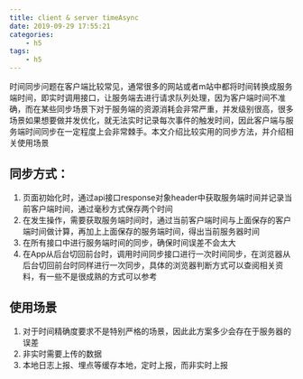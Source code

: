 ```yaml
---
title: client & server timeAsync
date: 2019-09-29 17:55:21
categories:
    - h5
tags:
    - h5
---
```

 时间同步问题在客户端比较常见，通常很多的网站或者m站中都将时间转换成服务端时间，即实时调用接口，让服务端去进行请求队列处理，因为客户端时间不准确，而在某些同步场景下对于服务端的资源消耗会非常严重，并发级别很高，很多场景如果想要做并发优化，就无法实时记录每次事件的触发时间，因此客户端与服务端时间同步在一定程度上会非常棘手。本文介绍比较实用的同步方法，并介绍相关使用场景
 
## 同步方式：
   1. 页面初始化时，通过api接口response对象header中获取服务端时间并记录当前客户端时间，通过毫秒方式保存两个时间
   2. 在发生操作，需要获取服务端时间时，通过当前客户端时间与上面保存的客户端时间做计算，再加上上面保存的服务端时间，得出当前服务器时间
   3. 在所有接口中进行服务端时间的同步，确保时间误差不会太大
   4. 在App从后台切回前台时，调用时间同步接口进行一次时间同步，在浏览器从后台切回前台时同样进行一次同步，具体的浏览器判断方式可以查阅相关资料，有一些不是很成熟的方式可以参考

## 使用场景
   1. 对于时间精确度要求不是特别严格的场景，因此此方案多少会存在于服务器的误差
   2. 非实时需要上传的数据
   3. 本地日志上报、埋点等缓存本地，定时上报，而非实时上报
   
